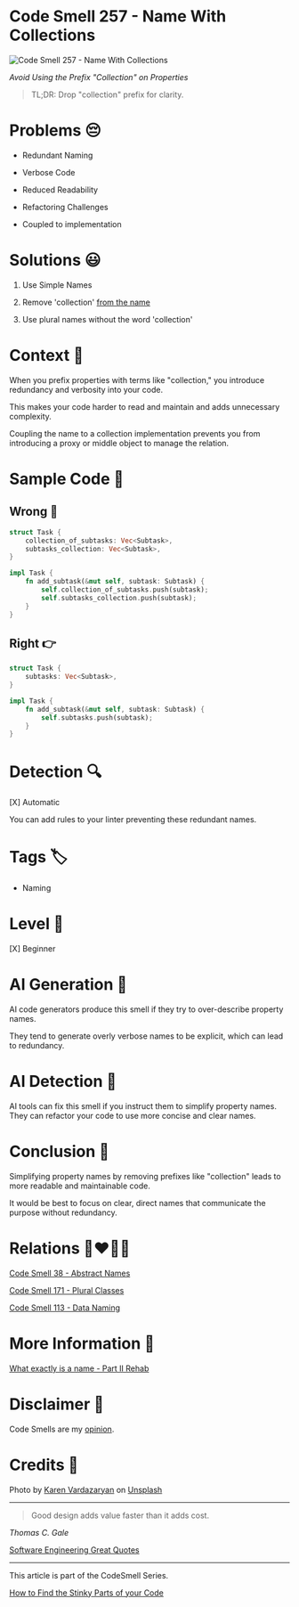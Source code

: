 # Code Smell 257 - Name With Collections
            
![Code Smell 257 - Name With Collections](Code%20Smell%20257%20-%20Name%20With%20Collections.jpg)

*Avoid Using the Prefix "Collection" on Properties*

> TL;DR: Drop "collection" prefix for clarity.

# Problems 😔 

- Redundant Naming

- Verbose Code

- Reduced Readability

- Refactoring Challenges

- Coupled to implementation

# Solutions 😃

1. Use Simple Names

2. Remove 'collection' [from the name](https://github.com/mcsee/Software-Design-Articles/tree/main/Articles/Theory/What%20exactly%20is%20a%20name%20-%20Part%20II%20Rehab/readme.md)

3. Use plural names without the word 'collection'

# Context 💬

When you prefix properties with terms like "collection," you introduce redundancy and verbosity into your code. 

This makes your code harder to read and maintain and adds unnecessary complexity. 

Coupling the name to a collection implementation prevents you from introducing a proxy or middle object to manage the relation.

# Sample Code 📖

## Wrong 🚫

<!-- [Gist Url](https://gist.github.com/mcsee/b929bfe2ee406a7d9a822c5318db5b61) -->

```rust
struct Task {
    collection_of_subtasks: Vec<Subtask>,
    subtasks_collection: Vec<Subtask>,
}

impl Task {
    fn add_subtask(&mut self, subtask: Subtask) {
        self.collection_of_subtasks.push(subtask);
        self.subtasks_collection.push(subtask);
    }
}
```

## Right 👉

<!-- [Gist Url](https://gist.github.com/mcsee/1c4c774f018e5f6cde339148962a4562) -->

```rust
struct Task {
    subtasks: Vec<Subtask>,
}

impl Task {
    fn add_subtask(&mut self, subtask: Subtask) {
        self.subtasks.push(subtask);
    }
}
```

# Detection 🔍

[X] Automatic 

You can add rules to your linter preventing these redundant names.

# Tags 🏷️

- Naming

# Level 🔋

[X] Beginner

# AI Generation 🤖

AI code generators produce this smell if they try to over-describe property names. 

They tend to generate overly verbose names to be explicit, which can lead to redundancy.

# AI Detection 🥃

AI tools can fix this smell if you instruct them to simplify property names. They can refactor your code to use more concise and clear names.

# Conclusion 🏁

Simplifying property names by removing prefixes like "collection" leads to more readable and maintainable code.

It would be best to focus on clear, direct names that communicate the purpose without redundancy.

# Relations 👩‍❤️‍💋‍👨

[Code Smell 38 - Abstract Names](https://github.com/mcsee/Software-Design-Articles/tree/main/Articles/Code%20Smells/Code%20Smell%2038%20-%20Abstract%20Names/readme.md)

[Code Smell 171 - Plural Classes](https://github.com/mcsee/Software-Design-Articles/tree/main/Articles/Code%20Smells/Code%20Smell%20171%20-%20Plural%20Classes/readme.md)

[Code Smell 113 - Data Naming](https://github.com/mcsee/Software-Design-Articles/tree/main/Articles/Code%20Smells/Code%20Smell%20113%20-%20Data%20Naming/readme.md)

# More Information 📕

[What exactly is a name - Part II Rehab](https://github.com/mcsee/Software-Design-Articles/tree/main/Articles/Theory/What%20exactly%20is%20a%20name%20-%20Part%20II%20Rehab/readme.md)

# Disclaimer 📘

Code Smells are my [opinion](https://github.com/mcsee/Software-Design-Articles/tree/main/Articles/Blogging/I%20Wrote%20More%20than%2090%20Articles%20on%202021%20Here%20is%20What%20I%20Learned/readme.md).

# Credits 🙏

Photo by [Karen Vardazaryan](https://unsplash.com/@bright) on [Unsplash](https://unsplash.com/photos/die-cast-car-collection-on-rack-JBrfoV-BZts)
   
* * *

> Good design adds value faster than it adds cost.

_Thomas C. Gale_
 
[Software Engineering Great Quotes](https://github.com/mcsee/Software-Design-Articles/tree/main/Articles/Quotes/Software%20Engineering%20Great%20Quotes/readme.md)

* * *

This article is part of the CodeSmell Series.

[How to Find the Stinky Parts of your Code](https://github.com/mcsee/Software-Design-Articles/tree/main/Articles/Code%20Smells/How%20to%20Find%20the%20Stinky%20parts%20of%20your%20Code/readme.md)